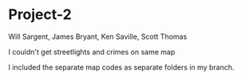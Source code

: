 # Project-2
Will Sargent, James Bryant, Ken Saville, Scott Thomas

I couldn't get streetlights and crimes on same map

I included the separate map codes as separate folders in my branch.  
